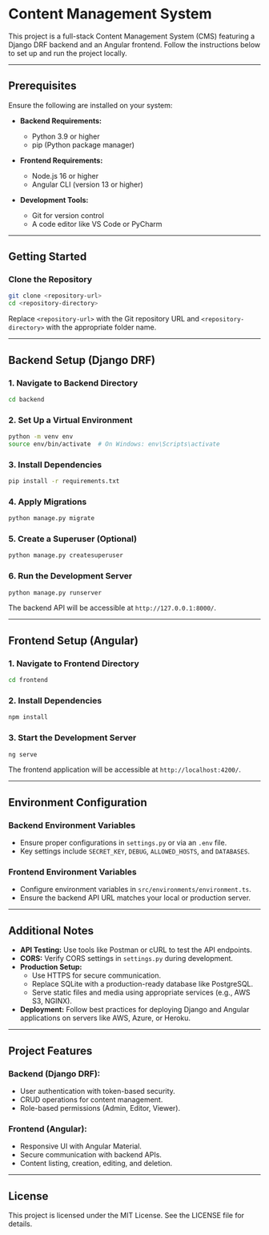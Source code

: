 # Content Management System

This project is a full-stack Content Management System (CMS) featuring a Django DRF backend and an Angular frontend. Follow the instructions below to set up and run the project locally.

---

## Prerequisites

Ensure the following are installed on your system:

- **Backend Requirements:**
  - Python 3.9 or higher
  - pip (Python package manager)

- **Frontend Requirements:**
  - Node.js 16 or higher
  - Angular CLI (version 13 or higher)

- **Development Tools:**
  - Git for version control
  - A code editor like VS Code or PyCharm

---

## Getting Started

### Clone the Repository

```bash
git clone <repository-url>
cd <repository-directory>
```

Replace `<repository-url>` with the Git repository URL and `<repository-directory>` with the appropriate folder name.

---

## Backend Setup (Django DRF)

### 1. Navigate to Backend Directory

```bash
cd backend
```

### 2. Set Up a Virtual Environment

```bash
python -m venv env
source env/bin/activate  # On Windows: env\Scripts\activate
```

### 3. Install Dependencies

```bash
pip install -r requirements.txt
```

### 4. Apply Migrations

```bash
python manage.py migrate
```

### 5. Create a Superuser (Optional)

```bash
python manage.py createsuperuser
```

### 6. Run the Development Server

```bash
python manage.py runserver
```

The backend API will be accessible at `http://127.0.0.1:8000/`.

---

## Frontend Setup (Angular)

### 1. Navigate to Frontend Directory

```bash
cd frontend
```

### 2. Install Dependencies

```bash
npm install
```

### 3. Start the Development Server

```bash
ng serve
```

The frontend application will be accessible at `http://localhost:4200/`.

---

## Environment Configuration

### Backend Environment Variables

- Ensure proper configurations in `settings.py` or via an `.env` file.
- Key settings include `SECRET_KEY`, `DEBUG`, `ALLOWED_HOSTS`, and `DATABASES`.

### Frontend Environment Variables

- Configure environment variables in `src/environments/environment.ts`.
- Ensure the backend API URL matches your local or production server.

---

## Additional Notes

- **API Testing:** Use tools like Postman or cURL to test the API endpoints.
- **CORS:** Verify CORS settings in `settings.py` during development.
- **Production Setup:**
  - Use HTTPS for secure communication.
  - Replace SQLite with a production-ready database like PostgreSQL.
  - Serve static files and media using appropriate services (e.g., AWS S3, NGINX).
- **Deployment:** Follow best practices for deploying Django and Angular applications on servers like AWS, Azure, or Heroku.

---

## Project Features

### Backend (Django DRF):
- User authentication with token-based security.
- CRUD operations for content management.
- Role-based permissions (Admin, Editor, Viewer).

### Frontend (Angular):
- Responsive UI with Angular Material.
- Secure communication with backend APIs.
- Content listing, creation, editing, and deletion.

---

## License

This project is licensed under the MIT License. See the LICENSE file for details.
